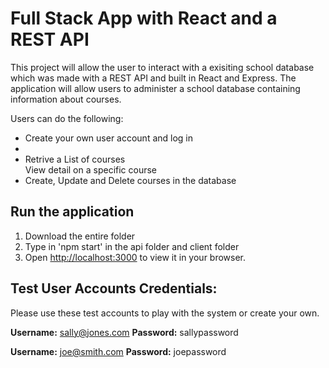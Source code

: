 # Full Stack App with React and a REST API

This project will allow the user to interact with a exisiting school database which was made with a REST API and built in React and Express. The application will allow users to administer a school database containing information about courses.

Users can do the following:

<ul>
    <li>Create your own user account and log in<li>
    <li>Retrive a List of courses</li>
    <liol>View detail on a specific course</li>
    <li>Create, Update and Delete courses in the database</li>    
</ul>

## Run the application 

1. Download the entire folder
2. Type in 'npm start' in the api folder and client folder
3. Open [http://localhost:3000](http://localhost:3000) to view it in your browser.



## Test User Accounts Credentials:
Please use these test accounts to play with the system or create your own. 

<strong>Username:</strong> sally@jones.com
<strong>Password:</strong> sallypassword


<strong>Username:</strong> joe@smith.com
<strong>Password:</strong> joepassword 


